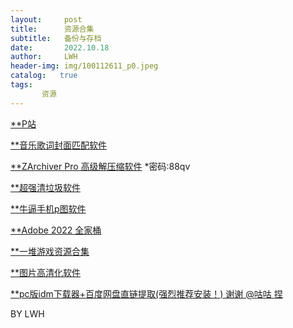 ```yaml
---
layout:     post
title:      资源合集
subtitle:   备份与存档
date:       2022.10.18
author:     LWH
header-img: img/100112611_p0.jpeg
catalog:   true
tags:
       资源
---
```


[**P站](https://wwa.lanzoui.com/b0ded45id)

[**音乐歌词封面匹配软件](https://www.coolapk.com/apk/com.xjcheng.musictageditor)

[**ZArchiver Pro 高级解压缩软件](https://wwu.lanzout.com/iUuvc0b05hod) *密码:88qv

[**超强清垃圾软件](https://www.coolapk.com/apk/com.farplace.qingzhuo)

[**牛逼手机p图软件](https://www.coolapk.com/apk/com.iudesk.android.photo.editor)

[**Adobe 2022 全家桶](https://www.aliyundrive.com/s/ZDoAzyBZaKY)

[**一堆游戏资源合集](https://www.aliyundrive.com/s/5E98Rk9z1op)

[**图片高清化软件](https://www.coolapk.com/apk/pro.archiemeng.waifu2x)

[**pc版idm下载器+百度网盘直链提取(强烈推荐安装！) 谢谢 @咕咕 捏](https://www.cnblogs.com/softxmm/p/13972678.html#idm)

<table>
       <tr>
              <tg bgcolor=#FFBABF>BY LWH</td>
       </tr>
</table>
